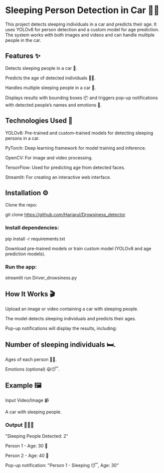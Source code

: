 # Sleeping Person Detection in Car 🚗💤

This project detects sleeping individuals in a car and predicts their age. It uses YOLOv8 for person detection and a custom model for age prediction. The system works with both images and videos and can handle multiple people in the car.

## Features ✨

Detects sleeping people in a car 🛌.

Predicts the age of detected individuals 🧑‍🦳.

Handles multiple sleeping people in a car 👥.

Displays results with bounding boxes 📦 and triggers pop-up notifications with detected people’s names and emotions 💬.

## Technologies Used 🔧

YOLOv8: Pre-trained and custom-trained models for detecting sleeping persons in a car.

PyTorch: Deep learning framework for model training and inference.

OpenCV: For image and video processing.

TensorFlow: Used for predicting age from detected faces.

Streamlit: For creating an interactive web interface.

## Installation ⚙️
Clone the repo:

git clone https://github.com/Hariarul/Drowsiness_detector

### Install dependencies:

pip install -r requirements.txt

Download pre-trained models or train custom model (YOLOv8 and age prediction models).

### Run the app:

streamlit run Driver_drowsiness.py

## How It Works 🎬

Upload an image or video containing a car with sleeping people.

The model detects sleeping individuals and predicts their ages.

Pop-up notifications will display the results, including:

## Number of sleeping individuals 🛏️.

Ages of each person 👵👶.

Emotions (optional) 😃😴.

## Example 🖼️

Input Video/Image 📹

A car with sleeping people.

### Output 🧑‍🦳👥

"Sleeping People Detected: 2"

Person 1 - Age: 30 🧑

Person 2 - Age: 40 👵

Pop-up notification: "Person 1 - Sleeping 😴, Age: 30"
